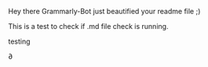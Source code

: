 Hey there Grammarly-Bot just beautified your readme file ;) 

 

This is a test to check if .md file check is running.

testing

∂